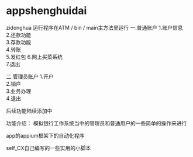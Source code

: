 # appshenghuidai
zidonghua
运行程序在ATM / bin / main主方法里运行
一.普通账户
    1.账户信息                           
		2.还款功能                           
		3.存款功能                          
		4.转账                               
		5.发红包
	  6.网上买菜系统                         
		7.退出 
    
 二.管理员账户
    1.开户                                 
	  2.销户                                 
	  3.业务办理                              
	  4.退出 
    
  后续功能陆续添加中
  
  功能介绍：
    模拟银行工作系统当中的管理员和普通用户的一些简单的操作来进行
    
   app的appium框架下的自动化程序
   
   self_CX自己编写的一些实用的小脚本
